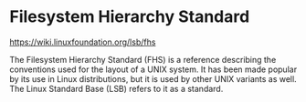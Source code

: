 # Filesystem Hierarchy Standard

https://wiki.linuxfoundation.org/lsb/fhs

The Filesystem Hierarchy Standard (FHS) is a reference describing the conventions used for the layout of a UNIX system. It has been made popular by its use in Linux distributions, but it is used by other UNIX variants as well. The Linux Standard Base (LSB) refers to it as a standard.
